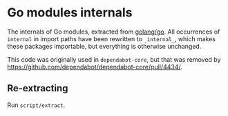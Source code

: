 # Go modules internals

The internals of Go modules, extracted from [golang/go](https://github.com/golang/go). All
occurrences of `internal` in import paths have been rewritten to `_internal_`, which makes
these packages importable, but everything is otherwise unchanged.

This code was originally used in `dependabot-core`, but that was removed by https://github.com/dependabot/dependabot-core/pull/4434/.

## Re-extracting

Run `script/extract`.
